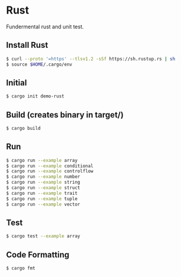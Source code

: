 # Rust

Fundermental rust and unit test.

## Install Rust

```bash
$ curl --proto '=https' --tlsv1.2 -sSf https://sh.rustup.rs | sh
$ source $HOME/.cargo/env
```

## Initial

```bash
$ cargo init demo-rust
```

## Build (creates binary in target/)

```bash
$ cargo build
```

## Run

```bash
$ cargo run --example array
$ cargo run --example conditional
$ cargo run --example controlflow
$ cargo run --example number
$ cargo run --example string
$ cargo run --example struct
$ cargo run --example trait
$ cargo run --example tuple
$ cargo run --example vector
```

## Test

```bash
$ cargo test --example array
```

## Code Formatting

```bash
$ cargo fmt
```
